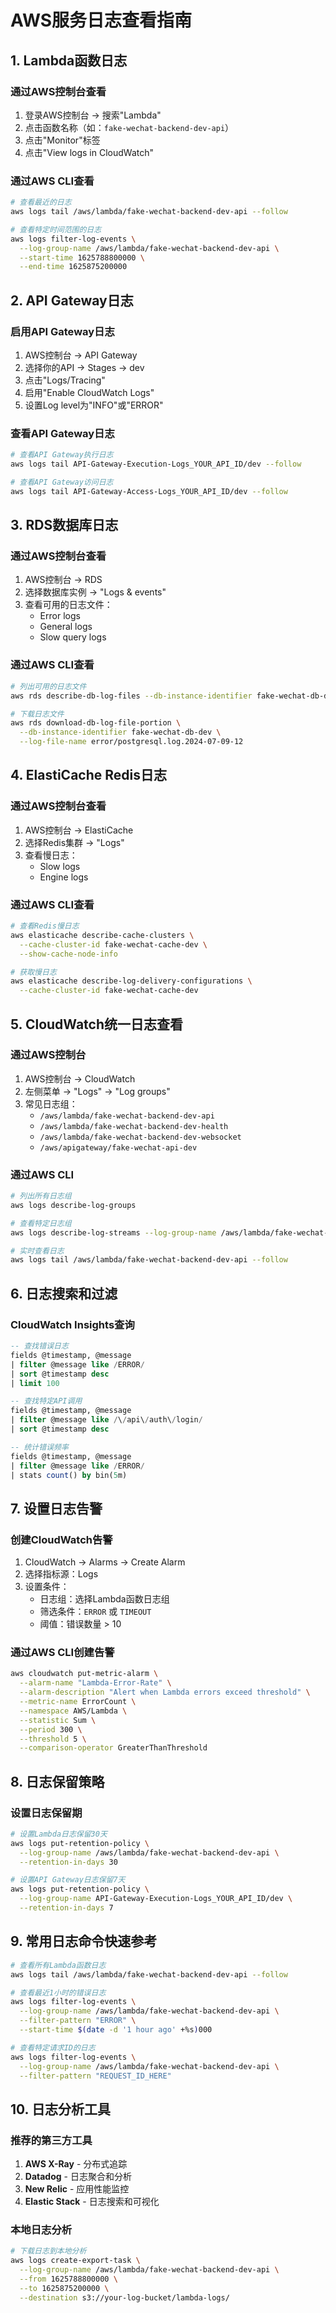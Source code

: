 # AWS服务日志查看指南

## 1. Lambda函数日志

### 通过AWS控制台查看
1. 登录AWS控制台 → 搜索"Lambda"
2. 点击函数名称（如：`fake-wechat-backend-dev-api`）
3. 点击"Monitor"标签
4. 点击"View logs in CloudWatch"

### 通过AWS CLI查看
```bash
# 查看最近的日志
aws logs tail /aws/lambda/fake-wechat-backend-dev-api --follow

# 查看特定时间范围的日志
aws logs filter-log-events \
  --log-group-name /aws/lambda/fake-wechat-backend-dev-api \
  --start-time 1625788800000 \
  --end-time 1625875200000
```

## 2. API Gateway日志

### 启用API Gateway日志
1. AWS控制台 → API Gateway
2. 选择你的API → Stages → dev
3. 点击"Logs/Tracing"
4. 启用"Enable CloudWatch Logs"
5. 设置Log level为"INFO"或"ERROR"

### 查看API Gateway日志
```bash
# 查看API Gateway执行日志
aws logs tail API-Gateway-Execution-Logs_YOUR_API_ID/dev --follow

# 查看API Gateway访问日志
aws logs tail API-Gateway-Access-Logs_YOUR_API_ID/dev --follow
```

## 3. RDS数据库日志

### 通过AWS控制台查看
1. AWS控制台 → RDS
2. 选择数据库实例 → "Logs & events"
3. 查看可用的日志文件：
   - Error logs
   - General logs
   - Slow query logs

### 通过AWS CLI查看
```bash
# 列出可用的日志文件
aws rds describe-db-log-files --db-instance-identifier fake-wechat-db-dev

# 下载日志文件
aws rds download-db-log-file-portion \
  --db-instance-identifier fake-wechat-db-dev \
  --log-file-name error/postgresql.log.2024-07-09-12
```

## 4. ElastiCache Redis日志

### 通过AWS控制台查看
1. AWS控制台 → ElastiCache
2. 选择Redis集群 → "Logs"
3. 查看慢日志：
   - Slow logs
   - Engine logs

### 通过AWS CLI查看
```bash
# 查看Redis慢日志
aws elasticache describe-cache-clusters \
  --cache-cluster-id fake-wechat-cache-dev \
  --show-cache-node-info

# 获取慢日志
aws elasticache describe-log-delivery-configurations \
  --cache-cluster-id fake-wechat-cache-dev
```

## 5. CloudWatch统一日志查看

### 通过AWS控制台
1. AWS控制台 → CloudWatch
2. 左侧菜单 → "Logs" → "Log groups"
3. 常见日志组：
   - `/aws/lambda/fake-wechat-backend-dev-api`
   - `/aws/lambda/fake-wechat-backend-dev-health`
   - `/aws/lambda/fake-wechat-backend-dev-websocket`
   - `/aws/apigateway/fake-wechat-api-dev`

### 通过AWS CLI
```bash
# 列出所有日志组
aws logs describe-log-groups

# 查看特定日志组
aws logs describe-log-streams --log-group-name /aws/lambda/fake-wechat-backend-dev-api

# 实时查看日志
aws logs tail /aws/lambda/fake-wechat-backend-dev-api --follow
```

## 6. 日志搜索和过滤

### CloudWatch Insights查询
```sql
-- 查找错误日志
fields @timestamp, @message
| filter @message like /ERROR/
| sort @timestamp desc
| limit 100

-- 查找特定API调用
fields @timestamp, @message
| filter @message like /\/api\/auth\/login/
| sort @timestamp desc

-- 统计错误频率
fields @timestamp, @message
| filter @message like /ERROR/
| stats count() by bin(5m)
```

## 7. 设置日志告警

### 创建CloudWatch告警
1. CloudWatch → Alarms → Create Alarm
2. 选择指标源：Logs
3. 设置条件：
   - 日志组：选择Lambda函数日志组
   - 筛选条件：`ERROR` 或 `TIMEOUT`
   - 阈值：错误数量 > 10

### 通过AWS CLI创建告警
```bash
aws cloudwatch put-metric-alarm \
  --alarm-name "Lambda-Error-Rate" \
  --alarm-description "Alert when Lambda errors exceed threshold" \
  --metric-name ErrorCount \
  --namespace AWS/Lambda \
  --statistic Sum \
  --period 300 \
  --threshold 5 \
  --comparison-operator GreaterThanThreshold
```

## 8. 日志保留策略

### 设置日志保留期
```bash
# 设置Lambda日志保留30天
aws logs put-retention-policy \
  --log-group-name /aws/lambda/fake-wechat-backend-dev-api \
  --retention-in-days 30

# 设置API Gateway日志保留7天
aws logs put-retention-policy \
  --log-group-name API-Gateway-Execution-Logs_YOUR_API_ID/dev \
  --retention-in-days 7
```

## 9. 常用日志命令快速参考

```bash
# 查看所有Lambda函数日志
aws logs tail /aws/lambda/fake-wechat-backend-dev-api --follow

# 查看最近1小时的错误日志
aws logs filter-log-events \
  --log-group-name /aws/lambda/fake-wechat-backend-dev-api \
  --filter-pattern "ERROR" \
  --start-time $(date -d '1 hour ago' +%s)000

# 查看特定请求ID的日志
aws logs filter-log-events \
  --log-group-name /aws/lambda/fake-wechat-backend-dev-api \
  --filter-pattern "REQUEST_ID_HERE"
```

## 10. 日志分析工具

### 推荐的第三方工具
1. **AWS X-Ray** - 分布式追踪
2. **Datadog** - 日志聚合和分析
3. **New Relic** - 应用性能监控
4. **Elastic Stack** - 日志搜索和可视化

### 本地日志分析
```bash
# 下载日志到本地分析
aws logs create-export-task \
  --log-group-name /aws/lambda/fake-wechat-backend-dev-api \
  --from 1625788800000 \
  --to 1625875200000 \
  --destination s3://your-log-bucket/lambda-logs/
```